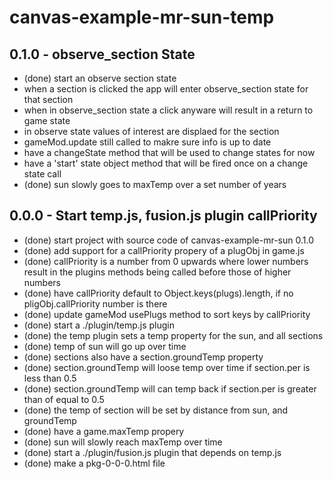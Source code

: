# canvas-example-mr-sun-temp

## 0.1.0 - observe_section State
* (done) start an observe section state
* when a section is clicked the app will enter observe_section state for that section
* when in observe_section state a click anyware will result in a return to game state
* in observe state values of interest are displaed for the section
* gameMod.update still called to makre sure info is up to date
* have a changeState method that will be used to change states for now
* have a 'start' state object method that will be fired once on a change state call
* (done) sun slowly goes to maxTemp over a set number of years

## 0.0.0 - Start temp.js, fusion.js plugin callPriority
* (done) start project with source code of canvas-example-mr-sun 0.1.0
* (done) add support for a callPriority propery of a plugObj in game.js
* (done) callPriority is a number from 0 upwards where lower numbers result in the plugins methods being called before those of higher numbers
* (done) have callPriority default to Object.keys(plugs).length, if no pligObj.callPriority number is there
* (done) update gameMod usePlugs method to sort keys by callPriority
* (done) start a ./plugin/temp.js plugin
* (done) the temp plugin sets a temp property for the sun, and all sections
* (done) temp of sun will go up over time
* (done) sections also have a section.groundTemp property
* (done) section.groundTemp will loose temp over time if section.per is less than 0.5
* (done) section.groundTemp will can temp back if section.per is greater than of equal to 0.5
* (done) the temp of section will be set by distance from sun, and groundTemp
* (done) have a game.maxTemp propery
* (done) sun will slowly reach maxTemp over time
* (done) start a ./plugin/fusion.js plugin that depends on temp.js
* (done) make a pkg-0-0-0.html file
